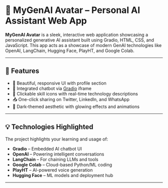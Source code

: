 # 🤖 MyGenAI Avatar – Personal AI Assistant Web App

**MyGenAI Avatar** is a sleek, interactive web application showcasing a personalized generative AI assistant built using Gradio, HTML, CSS, and JavaScript. This app acts as a showcase of modern GenAI technologies like OpenAI, LangChain, Hugging Face, PlayHT, and Google Colab.

---

## 🌟 Features

- 👤 Beautiful, responsive UI with profile section
- 💬 Integrated chatbot via [Gradio](https://gradio.app/) iframe
- 🧠 Clickable skill icons with real-time technology descriptions
- 📤 One-click sharing on Twitter, LinkedIn, and WhatsApp
- 🎨 Dark-themed aesthetic with glowing effects and animations

---

## 💡 Technologies Highlighted

The project highlights your learning and usage of:

- **Gradio** – Embedded AI chatbot UI
- **OpenAI** – Powering intelligent conversations
- **LangChain** – For chaining LLMs and tools
- **Google Colab** – Cloud-based Python/ML coding
- **PlayHT** – AI-powered voice generation
- **Hugging Face** – ML models and deployment hub

---
